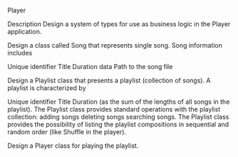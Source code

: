 Player

Description
Design a system of types for use as business logic in the Player application.

Design a class called Song that represents single song. Song information includes

Unique identifier
Title
Duration data
Path to the song file


Design a Playlist class that presents a playlist (collection of songs). A playlist is characterized by

Unique identifier
Title
Duration (as the sum of the lengths of all songs in the playlist).
The Playlist class provides standard operations with the playlist collection:
adding songs
deleting songs
searching songs.
The Playlist class provides the possibility of listing the playlist compositions in sequential and random order (like Shuffle in the player).


Design a Player class for playing the playlist.
